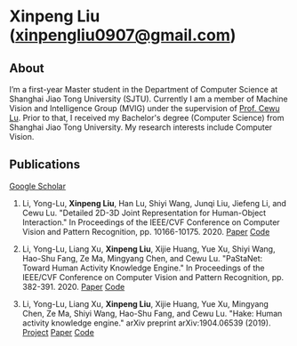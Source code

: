 # Xinpeng Liu (xinpengliu0907@gmail.com)

## About

I’m a first-year Master student in the Department of Computer Science at Shanghai Jiao Tong University (SJTU). Currently I am a member of Machine Vision and Intelligence Group (MVIG) under the supervision of [Prof. Cewu Lu](http://mvig.sjtu.edu.cn/). Prior to that, I received my Bachelor's degree (Computer Science) from Shanghai Jiao Tong University. My research interests include Computer Vision.

## Publications

[Google Scholar](https://scholar.google.com/citations?user=DBE-ju8AAAAJ)

1. Li, Yong-Lu, **Xinpeng Liu**, Han Lu, Shiyi Wang, Junqi Liu, Jiefeng Li, and Cewu Lu. "Detailed 2D-3D Joint Representation for Human-Object Interaction." In Proceedings of the IEEE/CVF Conference on Computer Vision and Pattern Recognition, pp. 10166-10175. 2020. [Paper](https://openaccess.thecvf.com/content_CVPR_2020/papers/Li_Detailed_2D-3D_Joint_Representation_for_Human-Object_Interaction_CVPR_2020_paper.pdf) [Code](https://github.com/DirtyHarryLYL/DJ-RN)

2. Li, Yong-Lu, Liang Xu, **Xinpeng Liu**, Xijie Huang, Yue Xu, Shiyi Wang, Hao-Shu Fang, Ze Ma, Mingyang Chen, and Cewu Lu. "PaStaNet: Toward Human Activity Knowledge Engine." In Proceedings of the IEEE/CVF Conference on Computer Vision and Pattern Recognition, pp. 382-391. 2020. [Paper](https://openaccess.thecvf.com/content_CVPR_2020/papers/Li_PaStaNet_Toward_Human_Activity_Knowledge_Engine_CVPR_2020_paper.pdf) [Code](https://github.com/DirtyHarryLYL/HAKE-Action/tree/Instance-level-HAKE-Action)

3. Li, Yong-Lu, Liang Xu, **Xinpeng Liu**, Xijie Huang, Yue Xu, Mingyang Chen, Ze Ma, Shiyi Wang, Hao-Shu Fang, and Cewu Lu. "Hake: Human activity knowledge engine." arXiv preprint arXiv:1904.06539 (2019). [Project](http://hake-mvig.cn/home/) [Paper](https://arxiv.org/pdf/1904.06539) [Code](https://github.com/DirtyHarryLYL/HAKE-Action/tree/master)
